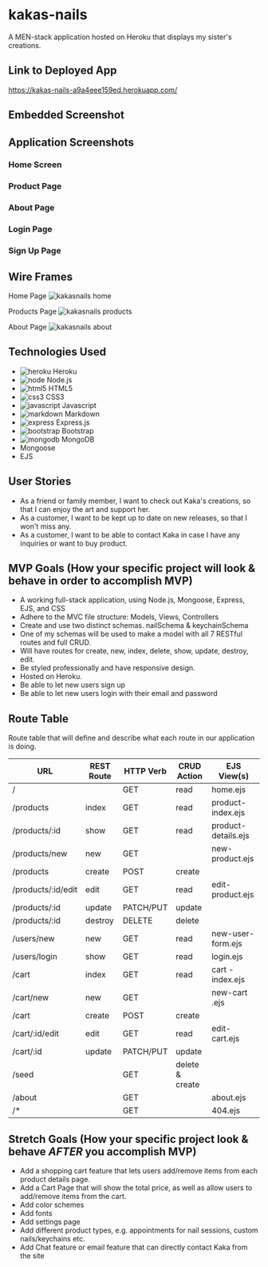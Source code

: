 # kakas-nails
A MEN-stack application hosted on Heroku that displays my sister's creations.

## Link to Deployed App
https://kakas-nails-a9a4eee159ed.herokuapp.com/

## Embedded Screenshot

## Application Screenshots

### Home Screen

### Product Page

### About Page

### Login Page

### Sign Up Page

## Wire Frames
Home Page
 ![kakasnails home](https://media.git.generalassemb.ly/user/51683/files/43998d1c-79ff-4156-972f-2a5349af0972)

Products Page
![kakasnails products](https://media.git.generalassemb.ly/user/51683/files/ae46ebc8-7255-4608-bd7c-fdf56a643ed6)

About Page
![kakasnails about](https://media.git.generalassemb.ly/user/51683/files/2bcd36d6-bef9-4c62-963e-4effa3006550)

## Technologies Used
- ![heroku](https://img.shields.io/badge/Heroku-430098?style=for-the-badge&logo=heroku&logoColor=white) Heroku
- ![node](https://img.shields.io/badge/Node.js-43853D?style=for-the-badge&logo=node.js&logoColor=white) Node.js
- ![html5](https://img.shields.io/badge/HTML5-E34F26?style=for-the-badge&logo=html5&logoColor=white) HTML5
- ![css3](https://img.shields.io/badge/CSS3-1572B6?style=for-the-badge&logo=css3&logoColor=white) CSS3
- ![javascript](https://img.shields.io/badge/JavaScript-323330?style=for-the-badge&logo=javascript&logoColor=F7DF1E) Javascript
- ![markdown](https://img.shields.io/badge/Markdown-000000?style=for-the-badge&logo=markdown&logoColor=white) Markdown
- ![express](https://img.shields.io/badge/Express.js-404D59?style=for-the-badge) Express.js
- ![bootstrap](https://img.shields.io/badge/Bootstrap-563D7C?style=for-the-badge&logo=bootstrap&logoColor=white) Bootstrap
- ![mongodb](https://img.shields.io/badge/MongoDB-4EA94B?style=for-the-badge&logo=mongodb&logoColor=white) MongoDB
- Mongoose
- EJS

## User Stories
- As a friend or family member, I want to check out Kaka's creations, so that I can enjoy the art and support her.
- As a customer, I want to be kept up to date on new releases, so that I won't miss any.
- As a customer, I want to be able to contact Kaka in case I have any inquiries or want to buy product.

## MVP Goals (How your specific project will look & behave in order to accomplish MVP)
- A working full-stack application, using Node.js, Mongoose, Express, EJS, and CSS
- Adhere to the MVC file structure: Models, Views, Controllers
- Create and use two distinct schemas. nailSchema & keychainSchema
- One of my schemas will be used to make a model with all 7 RESTful routes and full CRUD.
- Will have routes for create, new, index, delete, show, update, destroy, edit.
- Be styled professionally and have responsive design.
- Hosted on Heroku.
- Be able to let new users sign up
- Be able to let new users login with their email and password

## Route Table
Route table that will define and describe what each route in our application is doing. 

|       **URL**   | **REST Route** | **HTTP Verb** | **CRUD Action** |   **EJS View(s)**   |
| --------------- | -------------- | ------------- | --------------- | ------------------- |
| /               |                | GET           | read            | home.ejs            |
| /products       | index          | GET           | read            | product-index.ejs   |
| /products/:id   | show           | GET           | read            | product-details.ejs |
| /products/new   | new            | GET           |                 | new-product.ejs     |
| /products       | create         | POST          | create          |                     |
| /products/:id/edit  | edit           | GET           | read            | edit-product.ejs    |
| /products/:id   | update         | PATCH/PUT     | update          |                     |
| /products/:id   | destroy        | DELETE        | delete          |                     |
| /users/new       | new          | GET           | read            | new-user-form.ejs   |
| /users/login       | show          | GET           | read            | login.ejs   |
| /cart       | index          | GET           | read            | cart -index.ejs   |
| /cart/new   | new            | GET           |                 | new-cart .ejs     |
| /cart | create         | POST          | create          |                     |
| /cart/:id/edit  | edit           | GET           | read            | edit-cart.ejs    |
| /cart/:id   | update         | PATCH/PUT     | update          |                     |
| /seed           |                | GET           | delete & create |                     |
| /about          |                | GET           |                 | about.ejs           |
| /*              |                | GET           |                 | 404.ejs             |

## Stretch Goals (How your specific project look & behave *AFTER* you accomplish MVP)
- Add a shopping cart feature that lets users add/remove items from each product details page.
- Add a Cart Page that will show the total price, as well as allow users to add/remove items from the cart.
- Add color schemes
- Add fonts
- Add settings page
- Add different product types, e.g. appointments for nail sessions, custom nails/keychains etc.
- Add Chat feature or email feature that can directly contact Kaka from the site
